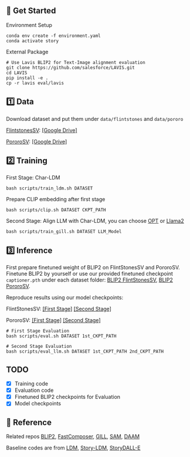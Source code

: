 ## :rocket: Get Started

Environment Setup

```
conda env create -f environment.yaml
conda activate story
```

External Package

```
# Use Lavis BLIP2 for Text-Image alignment evaluation
git clone https://github.com/salesforce/LAVIS.git
cd LAVIS
pip install -e .
cp -r lavis eval/lavis
```

## :one: Data

Download dataset and put them under `data/flintstones` and `data/pororo`

[FlintstonesSV](https://arxiv.org/pdf/1804.03608.pdf): [[Google Drive]](https://drive.google.com/file/d/1kG4esNwabJQPWqadSDaugrlF4dRaV33_)

[PororoSV](https://openaccess.thecvf.com/content_CVPR_2019/papers/Li_StoryGAN_A_Sequential_Conditional_GAN_for_Story_Visualization_CVPR_2019_paper.pdf): [[Google Drive]](https://drive.google.com/file/d/11Io1_BufAayJ1BpdxxV2uJUvCcirbrNc)

## :two: Training

First Stage: Char-LDM

```
bash scripts/train_ldm.sh DATASET
```

Prepare CLIP embedding after first stage

```
bash scripts/clip.sh DATASET CKPT_PATH
```

Second Stage: Align LLM with Char-LDM, you can choose [OPT](https://huggingface.co/facebook/opt-6.7b) or [Llama2](https://huggingface.co/meta-llama/Llama-2-7b-chat)

```
bash scripts/train_gill.sh DATASET LLM_Model
```

## :three: Inference

First prepare finetuned weight of BLIP2 on FlintStonesSV and PororoSV. Finetune BLIP2 by yourself or use our provided finetuned checkpoint `captioner.pth` under each dataset folder: [BLIP2 FlintStonesSV](https://storygpt-v.s3.amazonaws.com/checkpoints/flintstones/eval/captioner.pth), [BLIP2 PororoSV](https://storygpt-v.s3.amazonaws.com/checkpoints/pororo/eval/captioner.pth).

Reproduce results using our model checkpoints:

FlintStonesSV: [[First Stage]](https://storygpt-v.s3.amazonaws.com/checkpoints/flintstones/first-stage/pytorch_model.bin) [[Second Stage]](https://storygpt-v.s3.amazonaws.com/checkpoints/flintstones/second-stage.zip)

PororoSV: [[First Stage]](https://storygpt-v.s3.amazonaws.com/checkpoints/pororo/first-stage/pytorch_model.bin) [[Second Stage]](https://storygpt-v.s3.amazonaws.com/checkpoints/pororo/second-stage.zip)

```
# First Stage Evaluation
bash scripts/eval.sh DATASET 1st_CKPT_PATH

# Second Stage Evaluation
bash scripts/eval_llm.sh DATASET 1st_CKPT_PATH 2nd_CKPT_PATH
```

## TODO

- [x] Training code
- [x] Evaluation code
- [x] Finetuned BLIP2 checkpoints for Evaluation
- [x] Model checkpoints

## :closed_book: Reference

Related repos [BLIP2](https://github.com/salesforce/LAVIS), [FastComposer](https://github.com/mit-han-lab/fastcomposer), [GILL](https://github.com/kohjingyu/gill), [SAM](https://github.com/facebookresearch/segment-anything), [DAAM](https://github.com/castorini/daam)

Baseline codes are from [LDM](https://github.com/CompVis/latent-diffusion), [Story-LDM](https://github.com/ubc-vision/Make-A-Story), [StoryDALL-E](https://github.com/adymaharana/storydalle)
